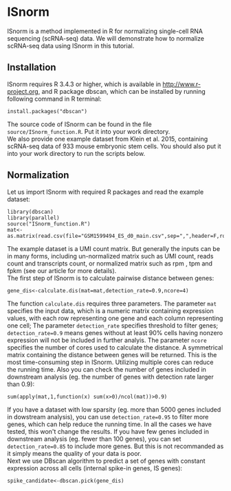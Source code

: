 # ISnorm
ISnorm is a method implemented in R for normalizing single-cell RNA sequencing (scRNA-seq) data. We will demonstrate how to normalize scRNA-seq data using ISnorm in this tutorial.

## Installation
ISnorm requires R 3.4.3 or higher, which is available in http://www.r-project.org, and R package dbscan, which can be installed by running following command in R terminal:
```{r }
install.packages("dbscan")
```
The source code of ISnorm can be found in the file `source/ISnorm_function.R`. Put it into your work directory.<br>
We also provide one example dataset from Klein et al. 2015, containing scRNA-seq data of 933 mouse embryonic stem cells. You should also put it into your work directory to run the scripts below.

## Normalization
Let us import ISnorm with required R packages and read the example dataset:
```{r }
library(dbscan)
library(parallel)
source("ISnorm_function.R")
mat<-as.matrix(read.csv(file="GSM1599494_ES_d0_main.csv",sep=",",header=F,row.names=1))
```
The example dataset is a UMI count matrix. But generally the inputs can be in many forms, including un-normalized matrix such as UMI count, reads count and transcripts count, or normalized matrix such as rpm , tpm and fpkm (see our article for more details).<br>
The first step of ISnorm is to calculate pairwise distance between genes:
```{r }
gene_dis<-calculate.dis(mat=mat,detection_rate=0.9,ncore=4)
```
The function `calculate.dis` requires three parameters. The parameter `mat` specifies the input data, which is a numeric matrix containing expression values, with each row representing one gene and each column representing one cell; The parameter `detection_rate` specifies threshold to filter genes; `detection_rate=0.9` means genes without at least 90% cells having nonzero expression will not be included in further analyis. The parameter `ncore` specifies the number of cores used to calculate the distance. A symmetrical matrix containing the distance between genes will be returned.
This is the most time-consuming step in ISnorm. Utilizing multiple cores can reduce the running time. Also you can check the number of genes included in downstream analysis (eg. the number of genes with detection rate larger than 0.9):
```{r }
sum(apply(mat,1,function(x) sum(x>0)/ncol(mat))>0.9)
```
If you have a dataset with low sparsity (eg. more than 5000 genes included in dowstream analysis), you can use `detection_rate=0.95` to filter more genes, which can help reduce the running time. In all the cases we have tested, this won't change the results. If you have few genes included in downstream analysis (eg. fewer than 100 genes), you can set `detection_rate=0.85` to include more genes. But this is not recommanded as it simply means the quality of your data is poor.<br>
Next we use DBscan algorithm to predict a set of genes with constant expression across all cells (internal spike-in genes, IS genes):
```{r }
spike_candidate<-dbscan.pick(gene_dis)
```


